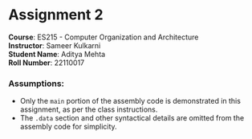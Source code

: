 # Assignment 2

**Course**: ES215 - Computer Organization and Architecture  
**Instructor**: Sameer Kulkarni  
**Student Name**: Aditya Mehta  
**Roll Number**: 22110017

### Assumptions:
- Only the `main` portion of the assembly code is demonstrated in this assignment, as per the class instructions.
- The `.data` section and other syntactical details are omitted from the assembly code for simplicity.
